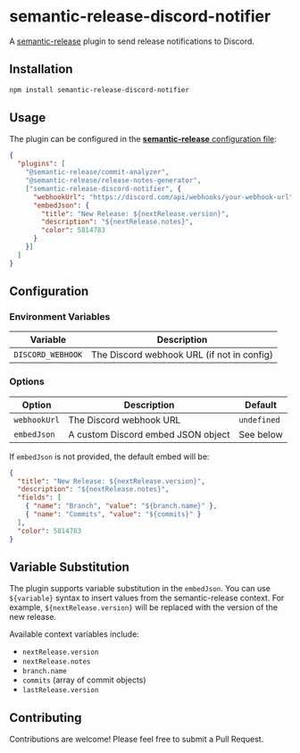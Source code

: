 # semantic-release-discord-notifier

A [semantic-release](https://github.com/semantic-release/semantic-release) plugin to send release notifications to Discord.

## Installation

```bash
npm install semantic-release-discord-notifier
```

## Usage

The plugin can be configured in the [**semantic-release** configuration file](https://github.com/semantic-release/semantic-release/blob/master/docs/usage/configuration.md#configuration):

```json
{
  "plugins": [
    "@semantic-release/commit-analyzer",
    "@semantic-release/release-notes-generator",
    ["semantic-release-discord-notifier", {
      "webhookUrl": "https://discord.com/api/webhooks/your-webhook-url",
      "embedJson": {
        "title": "New Release: ${nextRelease.version}",
        "description": "${nextRelease.notes}",
        "color": 5814783
      }
    }]
  ]
}
```

## Configuration

### Environment Variables

| Variable             | Description                               |
|----------------------|-------------------------------------------|
| `DISCORD_WEBHOOK`| The Discord webhook URL (if not in config)|

### Options

| Option      | Description                                      | Default |
|-------------|--------------------------------------------------|---------|
| `webhookUrl`| The Discord webhook URL                          | `undefined` |
| `embedJson` | A custom Discord embed JSON object               | See below |

If `embedJson` is not provided, the default embed will be:

```json
{
  "title": "New Release: ${nextRelease.version}",
  "description": "${nextRelease.notes}",
  "fields": [
    { "name": "Branch", "value": "${branch.name}" },
    { "name": "Commits", "value": "${commits}" }
  ],
  "color": 5814783
}
```

## Variable Substitution

The plugin supports variable substitution in the `embedJson`. You can use `${variable}` syntax to insert values from the semantic-release context. For example, `${nextRelease.version}` will be replaced with the version of the new release.

Available context variables include:

- `nextRelease.version`
- `nextRelease.notes`
- `branch.name`
- `commits` (array of commit objects)
- `lastRelease.version`

## Contributing

Contributions are welcome! Please feel free to submit a Pull Request.

